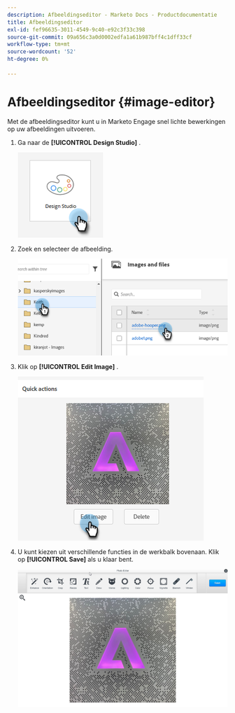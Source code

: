 ```yaml
---
description: Afbeeldingseditor - Marketo Docs - Productdocumentatie
title: Afbeeldingseditor
exl-id: fef96635-3011-4549-9c40-e92c3f33c398
source-git-commit: 09a656c3a0d0002edfa1a61b987bff4c1dff33cf
workflow-type: tm+mt
source-wordcount: '52'
ht-degree: 0%

---
```


# Afbeeldingseditor {#image-editor}

Met de afbeeldingseditor kunt u in Marketo Engage snel lichte bewerkingen op uw afbeeldingen uitvoeren.

1. Ga naar de **[!UICONTROL Design Studio]** .

   ![](assets/image-editor-1.png)

1. Zoek en selecteer de afbeelding.

   ![](assets/image-editor-2.png)

1. Klik op **[!UICONTROL Edit Image]** .

   ![](assets/image-editor-3.png)

1. U kunt kiezen uit verschillende functies in de werkbalk bovenaan. Klik op **[!UICONTROL Save]** als u klaar bent.

   ![](assets/image-editor-4.png)
